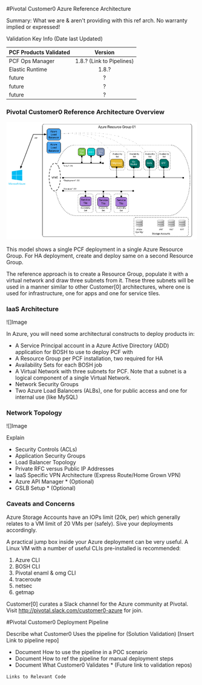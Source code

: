 #Pivotal Customer0 Azure Reference Architecture

Summary:  What we are & aren't providing with this ref arch.    No warranty implied or expressed!

Validation Key Info (Date last Updated)

| PCF Products Validated        | Version                   |
| ----------------------------- |:-------------------------:|
| PCF Ops Manager               | 1.8.?	(Link to Pipelines) |
| Elastic Runtime               | 1.8.?                         |
| future                        | ? 		                    |
| future                        | ? 	                      |
| future                        | ? 		                    |

### Pivotal Customer0 Reference Architecture Overview

  ![](../static/azure/images/PCF-Azure-RefArch-Customer0.png)

This model shows a single PCF deployment in a single Azure Resource Group. For HA deployment, create and deploy same on a second Resource Group.

The reference approach is to create a Resource Group, populate it with a virtual network and draw three subnets from it. These three subnets will be used in a manner similar to other Customer[0] architectures, where one is used for infrastructure, one for apps and one for service tiles.

### IaaS Architecture

  ![]Image

In Azure, you will need some architectural constructs to deploy products in:
  - A Service Principal account in a Azure Active Directory (ADD) application for BOSH to use to deploy PCF with
  - A Resource Group per PCF installation, two required for HA
  - Availability Sets for each BOSH job
  - A Virtual Network with three subnets for PCF. Note that a subnet is a logical component of a single Virtual Network.
  - Network Security Groups
  - Two Azure Load Balancers (ALBs), one for public access and one for internal use (like MySQL)

### Network Topology

  ![]Image

Explain

  - Security Controls (ACLs)
  - Application Security Groups
  - Load Balancer Topology
  - Private RFC versus Public IP Addresses
  - IaaS Specific VPN Architecture (Express Route/Home Grown VPN)
  - Azure API Manager * (Optional)
  - GSLB Setup * (Optional)

### Caveats and Concerns

Azure Storage Accounts have an IOPs limit (20k, per) which generally relates to a VM limit of 20 VMs per (safely). Sive your deployments accordingly.

A practical jump box inside your Azure deployment can be very useful. A Linux VM with a number of useful CLIs pre-installed is recommended:

  1. Azure CLI
  2. BOSH CLI
  3. Pivotal enaml & omg CLI
  4. traceroute
  5. netsec
  6. getmap

Customer[0] curates a Slack channel for the Azure community at Pivotal. Visit http://pivotal.slack.com/customer0-azure for join.

#Pivotal Customer0 Deployment Pipeline

Describe what Customer0 Uses the pipeline for (Solution Validation)
[Insert Link to pipeline repo]


- Document How to use the pipeline in a POC scenario
- Document How to ref the pipeline for manual deployment steps
- Document What Customer0 Validates * (Future link to validation repos)


```
Links to Relevant Code
```
